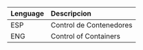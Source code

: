 | Lenguage | Descripcion |
|:---------|:------------|
| ESP |  Control de Contenedores|
|ENG | Control of Containers|